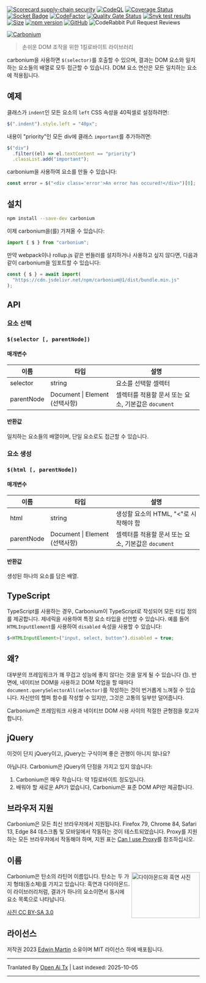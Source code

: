 [![Scorecard supply-chain security](https://github.com/edwinm/carbonium/actions/workflows/scorecard.yml/badge.svg)](https://github.com/edwinm/carbonium/actions/workflows/scorecard.yml) [![CodeQL](https://github.com/edwinm/carbonium/actions/workflows/codeql.yml/badge.svg)](https://github.com/edwinm/carbonium/actions/workflows/codeql.yml) [![Coverage Status](https://coveralls.io/repos/github/edwinm/carbonium/badge.svg?branch=master)](https://coveralls.io/github/edwinm/carbonium?branch=master) [![Socket Badge](https://socket.dev/api/badge/npm/package/carbonium)](https://socket.dev/npm/package/carbonium) [![CodeFactor](https://www.codefactor.io/repository/github/edwinm/carbonium/badge)](https://www.codefactor.io/repository/github/edwinm/carbonium) [![Quality Gate Status](https://sonarcloud.io/api/project_badges/measure?project=edwinm_carbonium&metric=alert_status)](https://sonarcloud.io/summary/new_code?id=edwinm_carbonium) [![Snyk test results](https://snyk.io/test/github/edwinm/carbonium/badge.svg)](https://snyk.io/test/github/edwinm/carbonium) [![Size](https://badgen.net/bundlephobia/minzip/carbonium)](https://bundlephobia.com/package/carbonium) [![npm version](https://badge.fury.io/js/carbonium.svg)](https://www.npmjs.com/package/carbonium) [![GitHub](https://img.shields.io/github/license/edwinm/carbonium.svg)](https://github.com/edwinm/carbonium/blob/master/LICENSE) ![CodeRabbit Pull Request Reviews](https://img.shields.io/coderabbit/prs/github/edwinm/carbonium?utm_source=oss&utm_medium=github&utm_campaign=edwinm%2Fcarbonium&labelColor=171717&color=FF570A&link=https%3A%2F%2Fcoderabbit.ai&label=CodeRabbit+Reviews)

[![Carbonium](https://raw.githubusercontent.com/edwinm/carbonium/master/assets/carbonium.svg)](#readme)

> 손쉬운 DOM 조작을 위한 1킬로바이트 라이브러리

carbonium을 사용하면 `$(selector)`를 호출할 수 있으며, 결과는 DOM 요소와 일치하는 요소들의 배열로 모두 접근할 수 있습니다.
DOM 요소 연산은 모든 일치하는 요소에 적용됩니다.

## 예제

클래스가 `indent`인 모든 요소의 `left` CSS 속성을 40픽셀로 설정하려면:

```javascript
$(".indent").style.left = "40px";
```

내용이 "priority"인 모든 div에 클래스 `important`를 추가하려면:

```javascript
$("div")
  .filter((el) => el.textContent == "priority")
  .classList.add("important");
```

carbonium을 사용하여 요소를 만들 수 있습니다:

```javascript
const error = $("<div class='error'>An error has occured!</div>")[0];
```

## 설치

```bash
npm install --save-dev carbonium
```
이제 carbonium을(를) 가져올 수 있습니다:


```javascript
import { $ } from "carbonium";
```
만약 webpack이나 rollup.js 같은 번들러를 설치하거나 사용하고 싶지 않다면, 다음과 같이 carbonium을 임포트할 수 있습니다:


```javascript
const { $ } = await import(
  "https://cdn.jsdelivr.net/npm/carbonium@1/dist/bundle.min.js"
);
```
## API

### 요소 선택

### `$(selector [, parentNode])`

#### 매개변수

| 이름       | 타입                           | 설명                                                                     |
| ---------- | ------------------------------ | ------------------------------------------------------------------------ |
| selector   | string                         | 요소를 선택할 셀렉터                                                     |
| parentNode | Document \| Element (선택사항) | 셀렉터를 적용할 문서 또는 요소, 기본값은 `document`                    |

#### 반환값

일치하는 요소들의 배열이며, 단일 요소로도 접근할 수 있습니다.

### 요소 생성

### `$(html [, parentNode])`

#### 매개변수

| 이름       | 타입                           | 설명                                                                     |
| ---------- | ------------------------------ | ------------------------------------------------------------------------ |
| html       | string                         | 생성할 요소의 HTML, "<"로 시작해야 함                                   |
| parentNode | Document \| Element (선택사항) | 셀렉터를 적용할 문서 또는 요소, 기본값은 `document`                    |

#### 반환값

생성된 하나의 요소를 담은 배열.

## TypeScript

TypeScript를 사용하는 경우, Carbonium이 TypeScript로 작성되어 모든 타입 정의를 제공합니다.
제네릭을 사용하여 특정 요소 타입을 선언할 수 있습니다.
예를 들어 `HTMLInputElement`를 사용하여 `disabled` 속성을 사용할 수 있습니다:


```typescript
$<HTMLInputElement>("input, select, button").disabled = true;
```
## 왜?

대부분의 프레임워크가 꽤 무겁고 성능에 좋지 않다는 것을 알게 될 수 있습니다 ([1](https://css-tricks.com/radeventlistener-a-tale-of-client-side-framework-performance/)).
반면에, 네이티브 DOM을 사용하고 DOM 작업을 할 때마다 `document.querySelectorAll(selector)`를 작성하는 것이 번거롭게 느껴질 수 있습니다.
자신만의 헬퍼 함수를 작성할 수 있지만, 그것은 고통의 일부만 덜어줍니다.

Carbonium은 프레임워크 사용과 네이티브 DOM 사용 사이의 적절한 균형점을 찾고자 합니다.

## jQuery

이것이 단지 jQuery이고, jQuery는 구식이며 좋은 관행이 아니지 않나요?

아닙니다. Carbonium은 jQuery의 단점을 가지고 있지 않습니다:

1. Carbonium은 매우 작습니다: 약 1킬로바이트 정도입니다.
2. 배워야 할 새로운 API가 없습니다, Carbonium은 표준 DOM API만 제공합니다.

## 브라우저 지원

Carbonium은 모든 최신 브라우저에서 지원됩니다. Firefox 79, Chrome 84, Safari 13, Edge 84 데스크톱 및 모바일에서 작동하는 것이 테스트되었습니다.
Proxy를 지원하는 모든 브라우저에서 작동해야 하며, 지원 표는 [Can I use Proxy](https://caniuse.com/#feat=proxy)를 참조하십시오.

## 이름

[<img src="https://raw.githubusercontent.com/edwinm/carbonium/master/assets/Diamond_and_graphite.jpg" align="right"
     alt="다이아몬드와 흑연 사진" width="178" height="120">](https://commons.wikimedia.org/wiki/File:Diamond_and_graphite_without_structures.jpg)

Carbonium은 탄소의 라틴어 이름입니다. 탄소는 두 가지 형태(동소체)를 가지고 있습니다: 흑연과 다이아몬드.
이 라이브러리처럼, 결과가 하나의 요소이면서 동시에 요소 목록으로 나타납니다.

[사진 CC BY-SA 3.0](https://commons.wikimedia.org/wiki/File:Diamond_and_graphite_without_structures.jpg)

## 라이선스

저작권 2023 [Edwin Martin](https://bitstorm.org/) 소유이며 MIT 라이선스 하에 배포됩니다.



---

Tranlated By [Open Ai Tx](https://github.com/OpenAiTx/OpenAiTx) | Last indexed: 2025-10-05

---